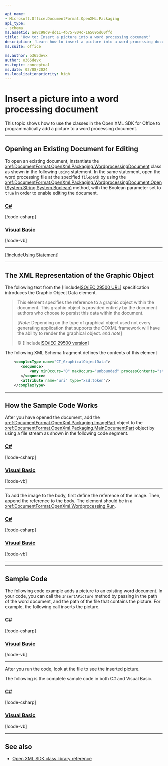 ```yaml
---

api_name:
- Microsoft.Office.DocumentFormat.OpenXML.Packaging
api_type:
- schema
ms.assetid: ae8c98d9-dd11-4b75-804c-165095d60ffd
title: 'How to: Insert a picture into a word processing document'
description: 'Learn how to insert a picture into a word processing document using the Open XML SDK.'
ms.suite: office

ms.author: o365devx
author: o365devx
ms.topic: conceptual
ms.date: 02/08/2024
ms.localizationpriority: high
---
```

# Insert a picture into a word processing document

This topic shows how to use the classes in the Open XML SDK for Office to programmatically add a picture to a word processing document.

--------------------------------------------------------------------------------

## Opening an Existing Document for Editing

To open an existing document, instantiate the <xref:DocumentFormat.OpenXml.Packaging.WordprocessingDocument>
class as shown in the following `using` statement. In the same
statement, open the word processing file at the specified `filepath`
by using the <xref:DocumentFormat.OpenXml.Packaging.WordprocessingDocument.Open(System.String,System.Boolean)>
method, with the Boolean parameter set to `true` in order to
enable editing the document.

### [C#](#tab/cs-0)
[!code-csharp[](../../samples/word/insert_a_picture/cs/Program.cs#snippet1)]
### [Visual Basic](#tab/vb-0)
[!code-vb[](../../samples/word/insert_a_picture/vb/Program.vb#snippet1)]
***

[!include[Using Statement](../includes/word/using-statement.md)]

--------------------------------------------------------------------------------
## The XML Representation of the Graphic Object
The following text from the [!include[ISO/IEC 29500 URL](../includes/iso-iec-29500-link.md)] specification
introduces the Graphic Object Data element.

> This element specifies the reference to a graphic object within the
> document. This graphic object is provided entirely by the document
> authors who choose to persist this data within the document.
> 
> [*Note*: Depending on the type of graphical object used not every
> generating application that supports the OOXML framework will have the
> ability to render the graphical object. *end note*]
> 
> © [!include[ISO/IEC 29500 version](../includes/iso-iec-29500-version.md)]

The following XML Schema fragment defines the contents of this element

```xml
    <complexType name="CT_GraphicalObjectData">
       <sequence>
           <any minOccurs="0" maxOccurs="unbounded" processContents="strict"/>
       </sequence>
       <attribute name="uri" type="xsd:token"/>
    </complexType>
```

--------------------------------------------------------------------------------

## How the Sample Code Works

After you have opened the document, add the <xref:DocumentFormat.OpenXml.Packaging.ImagePart>
object to the <xref:DocumentFormat.OpenXml.Packaging.MainDocumentPart> object by using a file
stream as shown in the following code segment.

### [C#](#tab/cs-1)
[!code-csharp[](../../samples/word/insert_a_picture/cs/Program.cs#snippet2)]
### [Visual Basic](#tab/vb-1)
[!code-vb[](../../samples/word/insert_a_picture/vb/Program.vb#snippet2)]
***


To add the image to the body, first define the reference of the image.
Then, append the reference to the body. The element should be in a <xref:DocumentFormat.OpenXml.Wordprocessing.Run>.

### [C#](#tab/cs-2)
[!code-csharp[](../../samples/word/insert_a_picture/cs/Program.cs#snippet3)]
### [Visual Basic](#tab/vb-2)
[!code-vb[](../../samples/word/insert_a_picture/vb/Program.vb#snippet3)]
***


--------------------------------------------------------------------------------

## Sample Code
The following code example adds a picture to an existing word document.
In your code, you can call the `InsertAPicture` method by passing in the path of
the word document, and the path of the file that contains the picture.
For example, the following call inserts the picture.

### [C#](#tab/cs-3)
[!code-csharp[](../../samples/word/insert_a_picture/cs/Program.cs#snippet4)]
### [Visual Basic](#tab/vb-3)
[!code-vb[](../../samples/word/insert_a_picture/vb/Program.vb#snippet4)]
***


After you run the code, look at the file to see the inserted picture.

The following is the complete sample code in both C\# and Visual Basic.

### [C#](#tab/cs)
[!code-csharp[](../../samples/word/insert_a_picture/cs/Program.cs#snippet)]

### [Visual Basic](#tab/vb)
[!code-vb[](../../samples/word/insert_a_picture/vb/Program.vb#snippet)]

--------------------------------------------------------------------------------

## See also

- [Open XML SDK class library reference](/office/open-xml/open-xml-sdk)
